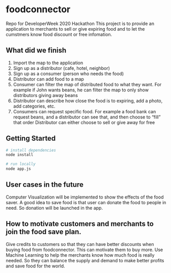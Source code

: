 # foodconnector
Repo for DeveloperWeek 2020 Hackathon
This project is to provide an application to merchants to sell or give expiring food and to let the cumstmers know food discount or free infomation.


## What did we finish
1. Import the map to the application
2. Sign up as a distributor (cafe, hotel, neighbor)
3. Sign up as a consumer (person who needs the food)
4. Distributor can add food to a map
5. Consumer can filter the map of distributed food to what they want. For example if John wants beans, he can filter the map to only show distributors giving away beans
6. Distributor can describe how close the food is to expiring, add a photo, add categories, etc.
7. Consumers can request specific food. For example a food bank can request beans, and a distributor can see that, and then choose to “fill” that order
Distributor can either choose to sell or give away for free


## Getting Started
```sh
# install dependencies
node install

# run locally
node app.js
```



## User cases in the future
Computer Visualization will be implemented to show the effects of the food saver.
A good idea to save food is that user can donate the food to people in need. So donation will be launched in the app.

## How to motivate customers and merchants to join the food save plan.
Give credits to customers so that they can have better discounts when buying food from foodconnector. This can motivate them to buy more.
Use Machine Learning to help the merchants know how much food is really needed. So they can balance the supply and demand to make better profits and save food for the world.
